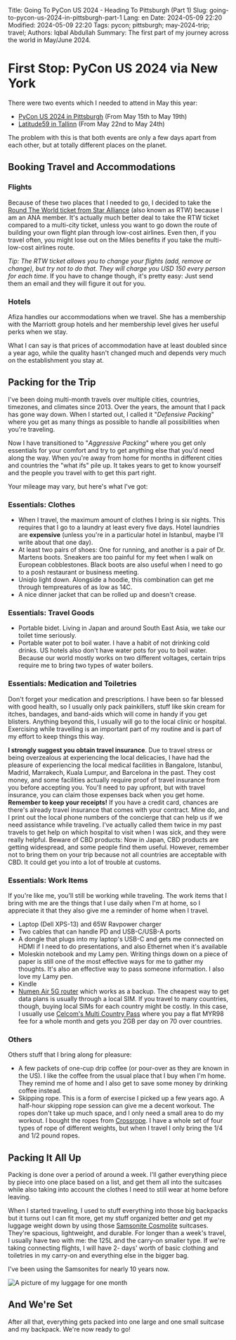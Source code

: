 Title: Going To PyCon US 2024 - Heading To Pittsburgh (Part 1)
Slug: going-to-pycon-us-2024-in-pittsburgh-part-1
Lang: en
Date: 2024-05-09 22:20
Modified: 2024-05-09 22:20
Tags: pycon; pittsburgh; may-2024-trip; travel;
Authors: Iqbal Abdullah
Summary: The first part of my journey across the world in May/June 2024.

<!-- EDPART -->

# First Stop: PyCon US 2024 via New York

There were two events which I needed to attend in May this year:

- [PyCon US 2024 in Pittsburgh](https://us.pycon.org/2024/) (From May 15th to May 19th)
- [Latitude59 in Tallinn](https://latitude59.ee) (From May 22nd to May 24th)

The problem with this is that both events are only a few days apart from each other, but at totally different places on the planet.

<!-- EDPART -->

## Booking Travel and Accommodations

### Flights

Because of these two places that I needed to go, I decided to take the [Round The World ticket from Star Alliance](https://roundtheworld.staralliance.com/staralliance/EN/round-the-world) (also known as RTW) because I am an ANA member. It's actually much better deal to take the RTW ticket compared to a multi-city ticket, unless you want to go down the route of building your own flight plan through low-cost airlines. Even then, if you travel often, you might lose out on the Miles benefits if you take the multi-low-cost airlines route.

_Tip: The RTW ticket allows you to change your flights (add, remove or change), but try not to do that. They will charge you USD 150 every person for each time_. If you have to change though, it's pretty easy: Just send them an email and they will figure it out for you.

<!-- EDPART -->

### Hotels

Afiza handles our accommodations when we travel. She has a membership with the Marriott group hotels and her membership level gives her useful perks when we stay.

What I can say is that prices of accommodation have at least doubled since a year ago, while the quality hasn't changed much and depends very much on the establishment you stay at.

<!-- EDPART -->

## Packing for the Trip

I've been doing multi-month travels over multiple cities, countries, timezones, and climates since 2013. Over the years, the amount that I pack has gone way down. When I started out, I called it "_Defensive Packing_" where you get as many things as possible to handle all possibilities when you're traveling.

Now I have transitioned to "_Aggressive Packing_" where you get only essentials for your comfort and try to get anything else that you'd need along the way. When you're away from home for months in different cities and countries the "what ifs" pile up. 
It takes years to get to know yourself and the people you travel with to get this part right.

Your mileage may vary, but here's what I've got:

<!-- EDPART -->

### Essentials: Clothes

- When I travel, the maximum amount of clothes I bring is six nights. This requires that I go to a laundry at least every five days. Hotel laundries are **expensive** (unless you're in a particular hotel in Istanbul, maybe I'll write about that one day). 
- At least two pairs of shoes: One for running, and another is a pair of Dr. Martens boots. Sneakers are too painful for my feet when I walk on European cobblestones. Black boots are also useful when I need to go to a posh restaurant or business meeting.
- Uniqlo light down. Alongside a hoodie, this combination can get me through tempreatures of as low as 14C.
- A nice dinner jacket that can be rolled up and doesn't crease.

<!-- EDPART -->

### Essentials: Travel Goods

- Portable bidet. Living in Japan and around South East Asia, we take our toilet time seriously.
- Portable water pot to boil water. I have a habit of not drinking cold drinks. US hotels also don't have water pots for you to boil water. Because our world mostly works on two different voltages, certain trips require me to bring two types of water boilers.

<!-- EDPART -->

### Essentials: Medication and Toiletries

Don't forget your medication and prescriptions. I have been so far blessed with good health, so I usually only pack painkillers, stuff like skin cream for itches, bandages, and band-aids which will come in handy if you get blisters. Anything beyond this, I usually will go to the local clinic or hospital. Exercising while travelling is an important part of my routine and is part of my effort to keep things this way.

<!-- EDPART -->

**I strongly suggest you obtain travel insurance**. Due to travel stress or being overzealous at experiencing the local delicacies, I have had the pleasure of experiencing the local medical facilities in Bangalore, Istanbul, Madrid, Marrakech, Kuala Lumpur, and Barcelona in the past. They cost money, and some facilities actually require proof of travel insurance from you before accepting you. You'll need to pay upfront, but with travel insurance, you can claim those expenses back when you get home. **Remember to keep your receipts!**
If you have a credit card, chances are there's already travel insurance that comes with your contract. Mine do, and I print out the local phone numbers of the concierge that can help us if we need assistance while traveling. I've actually called them twice in my past travels to get help on which hospital to visit when I was sick, and they were really helpful.
Beware of CBD products: Now in Japan, CBD products are getting widespread, and some people find them useful. However, remember not to bring them on your trip because not all countries are acceptable with CBD. It could get you into a lot of trouble at customs.

<!-- EDPART -->

### Essentials: Work Items

If you're like me, you'll still be working while traveling. The work items that I bring with me are the things that I use daily when I'm at home, so I appreciate it that they also give me a reminder of home when I travel.

* Laptop (Dell XPS-13) and 65W Ravpower charger
* Two cables that can handle PD and USB-C/USB-A ports
* A dongle that plugs into my laptop's USB-C and gets me connected on HDMI if I need to do presentations, and also Ethernet when it's available
* Moleskin notebook and my Lamy pen. Writing things down on a piece of paper is still one of the most effective ways for me to gather my thoughts. It's also an effective way to pass someone information. I also love my Lamy pen.
* Kindle
* [Numen Air 5G router](https://www.glocalme.com/product/numen-air/) which works as a backup. The cheapest way to get data plans is usually through a local SIM. If you travel to many countries, though, buying local SIMs for each country might be costly. In this case, I usually use [Celcom's Multi Country Pass](https://www.celcomdigi.com/roaming) where you pay a flat MYR98 fee for a whole month and gets you 2GB per day on 70 over countries.

<!-- EDPART -->

### Others

Others stuff that I bring along for pleasure:

- A few packets of one-cup drip coffee (or pour-over as they are known in the US). I like the coffee from the usual place that I buy when I'm home. They remind me of home and I also get to save some money by drinking coffee instead.
- Skipping rope. This is a form of exercise I picked up a few years ago. A half-hour skipping rope session can give me a decent workout. The ropes don't take up much space, and I only need a small area to do my workout. I bought the ropes from [Crossrope](https://www.crossrope.com). I have a whole set of four types of rope of different weights, but when I travel I only bring the 1/4 and 1/2 pound ropes.

<!-- EDPART -->

## Packing It All Up

Packing is done over a period of around a week. I'll gather everything piece by piece into one place based on a list, and get them all into the suitcases while also taking into account the clothes I need to still wear at home before leaving.

When I started traveling, I used to stuff everything into those big backpacks but it turns out I can fit more, get my stuff organized better _and_ get my luggage weight down by using those [Samsonite Cosmolite](https://shop.samsonite.com/collections/lightweight/?prefn1=collection&prefv1=Cosmolite%203.0&srules=category-position) suitcases. They're spacious, lightweight, and durable. For longer than a week's travel, I usually have two with me: the 125L and the carry-on smaller type. If we're taking connecting flights, I will have 2- days' worth of basic clothing and toiletries in my carry-on and everything else in the bigger bag.

I've been using the Samsonites for nearly 10 years now.

![A picture of my luggage for one month]({static}/images/one-month-luggage.jpg)

## And We're Set

After all that, everything gets packed into one large and one small suitcase and my backpack. We're now ready to go!
